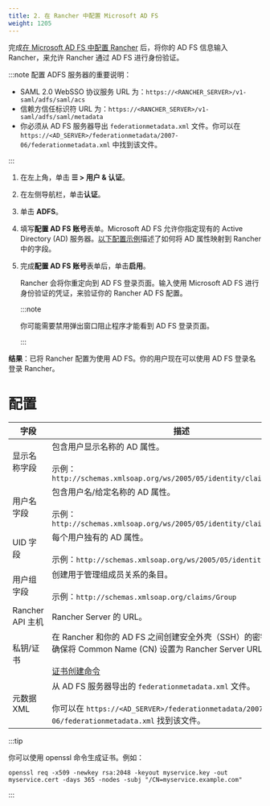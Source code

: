 ```yaml
---
title: 2. 在 Rancher 中配置 Microsoft AD FS
weight: 1205
---
```


完成[在 Microsoft AD FS 中配置 Rancher](configure-ms-adfs-for-rancher.md) 后，将你的 AD FS 信息输入 Rancher，来允许 Rancher 通过 AD FS 进行身份验证。

:::note 配置 ADFS 服务器的重要说明：

- SAML 2.0 WebSSO 协议服务 URL 为：`https://<RANCHER_SERVER>/v1-saml/adfs/saml/acs`
- 信赖方信任标识符 URL 为：`https://<RANCHER_SERVER>/v1-saml/adfs/saml/metadata`
- 你必须从 AD FS 服务器导出 `federationmetadata.xml` 文件。你可以在 `https://<AD_SERVER>/federationmetadata/2007-06/federationmetadata.xml` 中找到该文件。

:::

1. 在左上角，单击 **☰ > 用户 & 认证**。
1. 在左侧导航栏，单击**认证**。
1. 单击 **ADFS**。
1. 填写**配置 AD FS 账号**表单。Microsoft AD FS 允许你指定现有的 Active Directory (AD) 服务器。[以下配置示例](#配置)描述了如何将 AD 属性映射到 Rancher 中的字段。
1. 完成**配置 AD FS 账号**表单后，单击**启用**。

   Rancher 会将你重定向到 AD FS 登录页面。输入使用 Microsoft AD FS 进行身份验证的凭证，来验证你的 Rancher AD FS 配置。

   :::note

   你可能需要禁用弹出窗口阻止程序才能看到 AD FS 登录页面。

   :::

**结果**：已将 Rancher 配置为使用 AD FS。你的用户现在可以使用 AD FS 登录名登录 Rancher。

# 配置

| 字段 | 描述 |
|---------------------------|-----------------|
| 显示名称字段 | 包含用户显示名称的 AD 属性。<br/><br/>示例：`http://schemas.xmlsoap.org/ws/2005/05/identity/claims/name` |
| 用户名字段 | 包含用户名/给定名称的 AD 属性。<br/><br/>示例：`http://schemas.xmlsoap.org/ws/2005/05/identity/claims/givenname` |
| UID 字段 | 每个用户独有的 AD 属性。<br/><br/>示例：`http://schemas.xmlsoap.org/ws/2005/05/identity/claims/upn` |
| 用户组字段 | 创建用于管理组成员关系的条目。<br/><br/>示例：`http://schemas.xmlsoap.org/claims/Group` |
| Rancher API 主机 | Rancher Server 的 URL。 |
| 私钥/证书 | 在 Rancher 和你的 AD FS 之间创建安全外壳（SSH）的密钥/证书对。确保将 Common Name (CN) 设置为 Rancher Server URL。<br/><br/>[证书创建命令](#cert-command) |
| 元数据 XML | 从 AD FS 服务器导出的 `federationmetadata.xml` 文件。<br/><br/>你可以在 `https://<AD_SERVER>/federationmetadata/2007-06/federationmetadata.xml` 找到该文件。 |


<a id="cert-command"></a>

:::tip

你可以使用 openssl 命令生成证书。例如：

```
openssl req -x509 -newkey rsa:2048 -keyout myservice.key -out myservice.cert -days 365 -nodes -subj "/CN=myservice.example.com"
```

:::